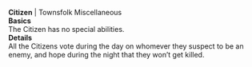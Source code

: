 **Citizen** | Townsfolk Miscellaneous  
__Basics__  
The Citizen has no special abilities.  
__Details__  
All the Citizens vote during the day on whomever they suspect to be an enemy, and hope during the night that they won’t get killed.  
